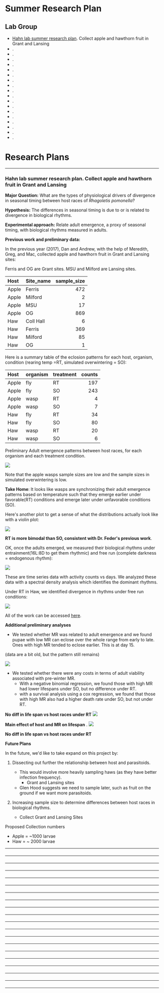 # Summer Research Plan

## Lab Group

* [Hahn lab summer research plan](#id-section1). Collect apple and hawthorn fruit in Grant and Lansing
* [](#id-section2). 
* [  ](#id-section3).
* [](#id-section4).
* [](#id-section5).
* [ ](#id-section6).
* [](#id-section7).
* [ ](#id-section8).
* [](#id-section9).
* [  ](#id-section10).
* [  ](#id-section11).
* [ ](#id-section12).
* [ ](#id-section13).
* [ ](#id-section14).
* [ ](#id-section15).
* [ ](#id-section16).
* [ ](#id-section17).
* [](#id-section18).
* [](#id-section19).


# Research Plans

------

<div id='id-section1'/>    
    
### Hahn lab summer research plan. Collect apple and hawthorn fruit in Grant and Lansing

**Major Question:** What are the types of physiological drivers of divergence in seasonal timing between host races of *Rhagoletis pomonella*?

**Hypothesis:** The differences in seasonal timing is due to or is related to divergence in biological rhythms. 

**Experimental approach:** Relate adult emergence, a proxy of seasonal timing, with biological rhythms measured in adults. 

**Previous work and preliminary data:**

In the previous year (2017), Dan and Andrew, with the help of Meredith, Greg, and Mac, collected apple and hawthorn fruit in Grant and Lansing sites:

Ferris and OG are Grant sites. 
MSU and Milford are Lansing sites. 

|Host  |Site_name | sample_size|
|:-----|:---------|-----------:|
|Apple |Ferris    |         472|
|Apple |Milford   |           2|
|Apple |MSU       |          17|
|Apple |OG        |         869|
|Haw   |Coll Hall |           6|
|Haw   |Ferris    |         369|
|Haw   |Milford   |          85|
|Haw   |OG        |           1|

Here is a summary table of the eclosion patterns for each host, organism, condition (rearing temp =RT, simulated overwintering = SO):

|Host  |organism |treatment | counts|
|:-----|:--------|:---------|------:|
|Apple |fly      |RT        |    197|
|Apple |fly      |SO        |    243|
|Apple |wasp     |RT        |      4|
|Apple |wasp     |SO        |      7|
|Haw   |fly      |RT        |     34|
|Haw   |fly      |SO        |     80|
|Haw   |wasp     |RT        |     20|
|Haw   |wasp     |SO        |      6|

Preliminary Adult emergence patterns between host races, for each organism and each treatment condition. 

![](https://user-images.githubusercontent.com/4654474/41360151-0ae1a9c6-6efa-11e8-8358-1e0d16d74742.png)

Note that the apple wasps sample sizes are low and the sample sizes in simulated overwintering is low. 

**Take Home**: It looks like wasps are synchronizing their adult emergence patterns based on temperature such that they emerge earlier under favorable(RT) conditions and emerge later under unfavorable conditions (SO). 

Here's another plot to get a sense of what the distributions actually look like with a violin plot:

![](https://user-images.githubusercontent.com/4654474/41360428-c1dae8c2-6efa-11e8-8276-e07a5c24ed70.png)

**RT is more bimodal than SO, consistent with Dr. Feder's previous work**. 

OK, once the adults emerged, we measured their biological rhythms under entrainment(16L:8D to get them rhythmic) and free run (complete darkness = endogenous rhythm):

![](https://user-images.githubusercontent.com/4654474/41360601-24371180-6efb-11e8-9743-08174934b3f3.jpg)

These are time series data with activity counts vs days. We analyzed these data with a spectral density analysis which identifies the dominant rhythms. 

Under RT in Haw, we identified divergence in rhythms under free run conditions:

![](https://user-images.githubusercontent.com/4654474/41360649-443319ac-6efb-11e8-8787-be43354733d2.jpg)


All of the work can be accessed [here](https://github.com/adnguyen/Circadian_rhythm_runs_seasonal_timing).

**Additional preliminary analyses**

* We tested whether MR was related to adult emergence and we found pupae with low MR can eclose over the whole range from early to late. Ones with high MR tended to eclose earlier. This is at day 15.

(data are a bit old, but the pattern still remains)

![](https://user-images.githubusercontent.com/4654474/41361032-0cb4fd96-6efc-11e8-9bde-462359d48b8b.png)

* We tested whether there were any costs in terms of adult viability associated with pre-winter MR. 
    * With a negative binomial regression, we found those with high MR had lower lifespans under SO, but no difference under RT. 
    * with a survival analysis using a cox regression, we found that those with high MR also had a higher death rate under SO, but not under RT. 
    
**No diff in life span vs host races under RT**
![](https://user-images.githubusercontent.com/4654474/41361544-49466e60-6efd-11e8-8b67-155b6a00c572.png)

**Main effect of host and MR on lifespan** . 
![](https://user-images.githubusercontent.com/4654474/41361613-7b1f7562-6efd-11e8-9f0d-c88b0a5ced78.png)

**No diff in life span vs host races under RT**


**Future Plans**

In the future, we'd like to take expand on this project by:

1. Dissecting out further the relationship between host and parasitoids.
    * This would involve more heavily sampling haws (as they have better infection frequency).
        * Grant and Lansing sites
    * Glen Hood suggests we need to sample later, such as fruit on the ground if we want more parasitoids. 

2. Increasing sample size to determine differences between host races in biological rhythms. 
    * Collect Grant and Lansing Sites


Proposed Collection numbers 

* Apple = ~1000 larvae
* Haw = ~ 2000 larvae 

------

<div id='id-section2'/>    
    
###      

------

<div id='id-section3'/>    
    
###  

------

<div id='id-section4'/>    
    
###  

------

<div id='id-section5'/>    
    
###   

------

<div id='id-section6'/>    
    
###  

------

<div id='id-section7'/>    
    
###   

------

<div id='id-section8'/>    
    
###   

------

<div id='id-section9'/>    
    
###   

------

<div id='id-section10'/>    
    
###   

------

<div id='id-section11'/>    
    
###  

------

<div id='id-section12'/>    
    
### 

------

<div id='id-section13'/>    
    
### 

------

<div id='id-section14'/>    
    
### 

------

<div id='id-section15'/>    
    
###  

------

<div id='id-section16'/>    
    
###   

------

<div id='id-section17'/>    
    
###   

------

<div id='id-section18'/>    
    
###   

------

<div id='id-section19'/>    
    
###  

------

<div id='id-section20'/>    
    
###   

------
